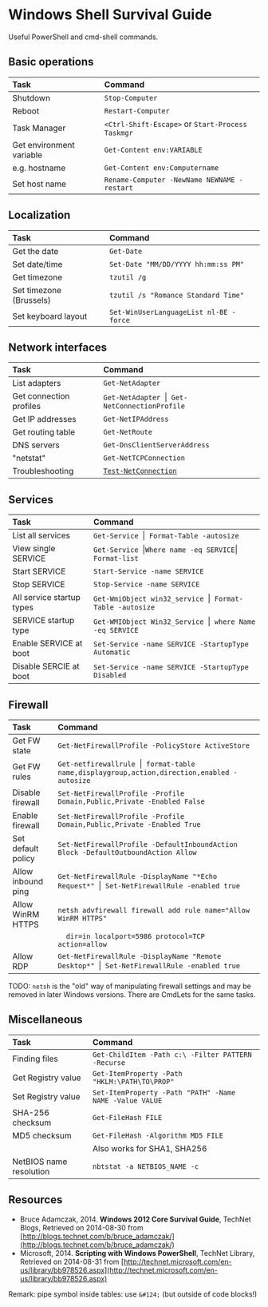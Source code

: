 # Windows Shell Survival Guide

Useful PowerShell and cmd-shell commands.

## Basic operations

| Task                     | Command                                          |
| :---                     | :---                                             |
| Shutdown                 | `Stop-Computer`                                  |
| Reboot                   | `Restart-Computer`                               |
| Task Manager             | `<Ctrl-Shift-Escape>` or `Start-Process Taskmgr` |
| Get environment variable | `Get-Content env:VARIABLE`                       |
| e.g. hostname            | `Get-Content env:Computername`                   |
| Set host name            | `Rename-Computer -NewName NEWNAME -restart`      |

## Localization

| Task                    | Command                                |
| :---                    | :---                                   |
| Get the date            | `Get-Date`                             |
| Set date/time           | `Set-Date "MM/DD/YYYY hh:mm:ss PM"`    |
| Get timezone            | `tzutil /g`                            |
| Set timezone (Brussels) | `tzutil /s "Romance Standard Time"`    |
| Set keyboard layout     | `Set-WinUserLanguageList nl-BE -force` |

## Network interfaces

| Task                    | Command                                                                          |
| :---                    | :---                                                                             |
| List adapters           | `Get-NetAdapter`                                                                 |
| Get connection profiles | `Get-NetAdapter `&#124;` Get-NetConnectionProfile`                                      |
| Get IP addresses        | `Get-NetIPAddress`                                                               |
| Get routing table       | `Get-NetRoute`                                                                   |
| DNS servers             | `Get-DnsClientServerAddress`                                                     |
| "netstat"               | `Get-NetTCPConnection`                                                           |
| Troubleshooting         | [`Test-NetConnection`](http://technet.microsoft.com/en-us/library/dn372891.aspx) |

## Services

| Task                      | Command                                                            |
| :---                      | :---                                                               |
| List all services         | `Get-Service `&#124;` Format-Table -autosize`                      |
| View single SERVICE       | `Get-Service `&#124;` Where name -eq SERVICE `&#124;` Format-list` |
| Start SERVICE             | `Start-Service -name SERVICE`                                      |
| Stop SERVICE              | `Stop-Service -name SERVICE`                                       |
| All service startup types | `Get-WmiObject win32_service `&#124;` Format-Table -autosize`        |
| SERVICE startup type      | `Get-WMIObject Win32_Service `&#124;` where Name -eq SERVICE`        |
| Enable SERVICE at boot    | `Set-Service -name SERVICE -StartupType Automatic`                 |
| Disable SERCIE at boot    | `Set-Service -name SERVICE -StartupType Disabled`                  |

## Firewall

| Task               | Command                                                                                          |
| :---               | :---                                                                                             |
| Get FW state       | `Get-NetFirewallProfile -PolicyStore ActiveStore`                                                |
| Get FW rules       | `Get-netfirewallrule `&#124;` format-table name,displaygroup,action,direction,enabled -autosize` |
| Disable firewall   | `Set-NetFirewallProfile -Profile Domain,Public,Private -Enabled False`                           |
| Enable firewall    | `Set-NetFirewallProfile -Profile Domain,Public,Private -Enabled True`                            |
| Set default policy | `Set-NetFirewallProfile -DefaultInboundAction Block -DefaultOutboundAction Allow `               |
| Allow inbound ping | `Get-NetFirewallRule -DisplayName "*Echo Request*" `&#124;` Set-NetFirewallRule -enabled true`   |
| Allow WinRM HTTPS  | `netsh advfirewall firewall add rule name="Allow WinRM HTTPS"`                                   |
|                    | `  dir=in localport=5986 protocol=TCP action=allow`                                              |
| Allow RDP          | `Get-NetFirewallRule -DisplayName "Remote Desktop*" `&#124;` Set-NetFirewallRule -enabled true`  |

TODO: `netsh` is the "old" way of manipulating firewall settings and may be removed in later Windows versions. There are CmdLets for the same tasks.

## Miscellaneous

| Task                    | Command                                                 |
| :---                    | :---                                                    |
| Finding files           | `Get-ChildItem -Path c:\ -Filter PATTERN -Recurse`      |
| Get Registry value      | `Get-ItemProperty -Path "HKLM:\PATH\TO\PROP"`           |
| Set Registry value      | `Set-ItemProperty -Path "PATH" -Name NAME -Value VALUE` |
| SHA-256 checksum        | `Get-FileHash FILE`                                     |
| MD5 checksum            | `Get-FileHash -Algorithm MD5 FILE`                      |
|                         | Also works for SHA1, SHA256                             |
| NetBIOS name resolution | `nbtstat -a NETBIOS_NAME -c`                            |

## Resources

* Bruce Adamczak, 2014. **Windows 2012 Core Survival Guide**, TechNet Blogs, Retrieved on 2014-08-30 from [http://blogs.technet.com/b/bruce_adamczak/](http://blogs.technet.com/b/bruce_adamczak/)
* Microsoft, 2014. **Scripting with Windows PowerShell**, TechNet Library, Retrieved on 2014-08-31 from [http://technet.microsoft.com/en-us/library/bb978526.aspx](http://technet.microsoft.com/en-us/library/bb978526.aspx)

Remark: pipe symbol inside tables: use `&#124;` (but outside of code blocks!)
